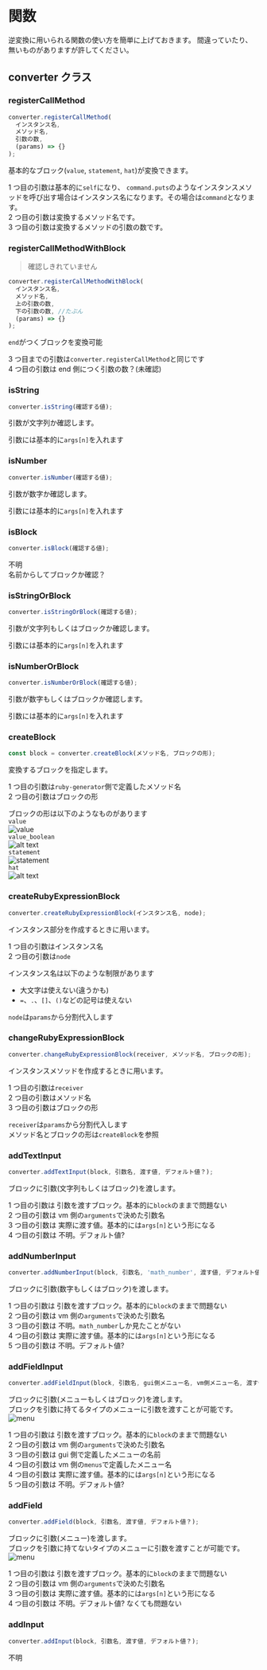 # 関数

逆変換に用いられる関数の使い方を簡単に上げておきます。
間違っていたり、無いものがありますが許してください。

## converter クラス

### registerCallMethod

```js
converter.registerCallMethod(
  インスタンス名,
  メソッド名,
  引数の数,
  (params) => {}
);
```

基本的なブロック(`value`, `statement`, `hat`)が変換できます。

1 つ目の引数は基本的に`self`になり、
`command.puts`のようなインスタンスメソッドを呼び出す場合はインスタンス名になります。その場合は`command`となります。<br>
2 つ目の引数は変換するメソッド名です。<br>
3 つ目の引数は変換するメソッドの引数の数です。

### registerCallMethodWithBlock

> 確認しきれていません

```js
converter.registerCallMethodWithBlock(
  インスタンス名,
  メソッド名,
  上の引数の数,
  下の引数の数, //たぶん
  (params) => {}
);
```

`end`がつくブロックを変換可能

3 つ目までの引数は`converter.registerCallMethod`と同じです<br>
4 つ目の引数は end 側につく引数の数？(未確認)

### isString

```js
converter.isString(確認する値);
```

引数が文字列か確認します。

引数には基本的に`args[n]`を入れます

### isNumber

```js
converter.isNumber(確認する値);
```

引数が数字か確認します。

引数には基本的に`args[n]`を入れます

### isBlock

```js
converter.isBlock(確認する値);
```

不明<br>
名前からしてブロックか確認？

### isStringOrBlock

```js
converter.isStringOrBlock(確認する値);
```

引数が文字列もしくはブロックか確認します。

引数には基本的に`args[n]`を入れます

### isNumberOrBlock

```js
converter.isNumberOrBlock(確認する値);
```

引数が数字もしくはブロックか確認します。

引数には基本的に`args[n]`を入れます

### createBlock

```js
const block = converter.createBlock(メソッド名, ブロックの形);
```

変換するブロックを指定します。

1 つ目の引数は`ruby-generator`側で定義したメソッド名<br>
2 つ目の引数はブロックの形

ブロックの形は以下のようなものがあります<br>
`value`<br>
![value](/images/valueblock.png)<br>
`value_boolean`<br>
![alt text](/images/value-booleanblock.png)<br>
`statement`<br>
![statement](/images/statementblock.png)<br>
`hat`<br>
![alt text](/images/hatblock.png)

### createRubyExpressionBlock

```js
converter.createRubyExpressionBlock(インスタンス名, node);
```

インスタンス部分を作成するときに用います。

1 つ目の引数はインスタンス名<br>
2 つ目の引数は`node`

インスタンス名は以下のような制限があります<br>

- 大文字は使えない(違うかも)
- `=`、`.`、`[]`、`()`などの記号は使えない

`node`は`params`から分割代入します

### changeRubyExpressionBlock

```js
converter.changeRubyExpressionBlock(receiver, メソッド名, ブロックの形);
```

インスタンスメソッドを作成するときに用います。

1 つ目の引数は`receiver`<br>
2 つ目の引数はメソッド名<br>
3 つ目の引数はブロックの形<br>

`receiver`は`params`から分割代入します<br>
メソッド名とブロックの形は`createBlock`を参照

### addTextInput

```js
converter.addTextInput(block, 引数名, 渡す値, デフォルト値？);
```

ブロックに引数(文字列もしくはブロック)を渡します。

1 つ目の引数は 引数を渡すブロック。基本的に`block`のままで問題ない<br>
2 つ目の引数は vm 側の`arguments`で決めた引数名<br>
3 つ目の引数は 実際に渡す値。基本的には`args[n]`という形になる<br>
4 つ目の引数は 不明。デフォルト値?<br>

### addNumberInput

```js
converter.addNumberInput(block, 引数名, 'math_number', 渡す値, デフォルト値？);
```

ブロックに引数(数字もしくはブロック)を渡します。

1 つ目の引数は 引数を渡すブロック。基本的に`block`のままで問題ない<br>
2 つ目の引数は vm 側の`arguments`で決めた引数名<br>
3 つ目の引数は 不明。`math_number`しか見たことがない<br>
4 つ目の引数は 実際に渡す値。基本的には`args[n]`という形になる<br>
5 つ目の引数は 不明。デフォルト値?<br>

### addFieldInput

```js
converter.addFieldInput(block, 引数名, gui側メニュー名, vm側メニュー名, 渡す値, デフォルト値？);
```

ブロックに引数(メニューもしくはブロック)を渡します。<br>
ブロックを引数に持てるタイプのメニューに引数を渡すことが可能です。<br>
![menu](/images/menu-block.png)

1 つ目の引数は 引数を渡すブロック。基本的に`block`のままで問題ない<br>
2 つ目の引数は vm 側の`arguments`で決めた引数名<br>
3 つ目の引数は gui 側で定義したメニューの名前<br>
4 つ目の引数は vm 側の`menus`で定義したメニュー名<br>
4 つ目の引数は 実際に渡す値。基本的には`args[n]`という形になる<br>
5 つ目の引数は 不明。デフォルト値?<br>

### addField

```js
converter.addField(block, 引数名, 渡す値, デフォルト値？);
```

ブロックに引数(メニュー)を渡します。<br>
ブロックを引数に持てないタイプのメニューに引数を渡すことが可能です。<br>
![menu](/images/menu.png)

1 つ目の引数は 引数を渡すブロック。基本的に`block`のままで問題ない<br>
2 つ目の引数は vm 側の`arguments`で決めた引数名<br>
3 つ目の引数は 実際に渡す値。基本的には`args[n]`という形になる<br>
4 つ目の引数は 不明。デフォルト値? なくても問題ない<br>

### addInput

```js
converter.addInput(block, 引数名, 渡す値, デフォルト値？);
```

不明

